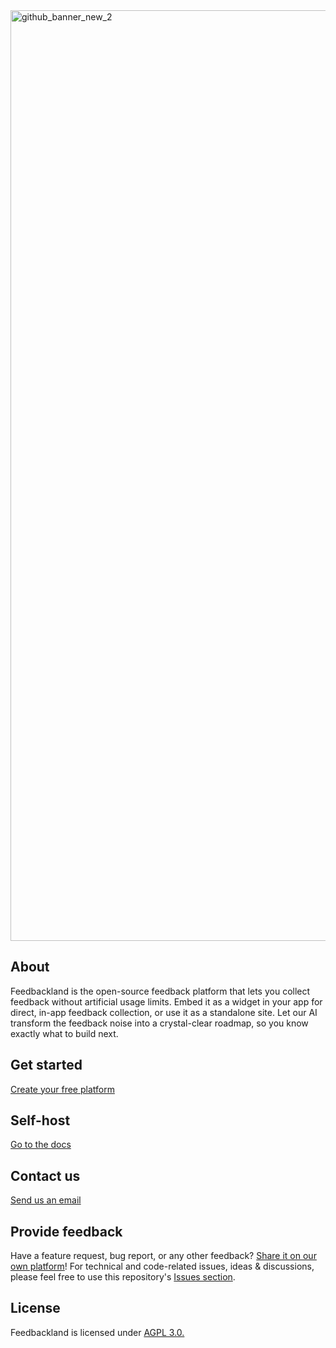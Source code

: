 <img width="2421" height="1489" alt="github_banner_new_2" src="https://github.com/user-attachments/assets/a63f1e9c-da8c-4c43-ae15-837e73f03500" />

## About

Feedbackland is the open-source feedback platform that lets you collect feedback without artificial usage limits. Embed it as a widget in your app for direct, in-app feedback collection, or use it as a standalone site. Let our AI transform the feedback noise into a crystal-clear roadmap, so you know exactly what to build next.

## Get started

[Create your free platform](https://get-started.feedbackland.com)

## Self-host

[Go to the docs](https://github.com/feedbackland/feedbackland/blob/main/SELFHOSTING.md)

## Contact us

[Send us an email](mailto:hello@feedbackland.com)

## Provide feedback

Have a feature request, bug report, or any other feedback? [Share it on our own platform](https://dogfood.feedbackland.com)!
For technical and code-related issues, ideas & discussions, please feel free to use this repository's [Issues section](https://github.com/feedbackland/feedbackland/issues).

## License

Feedbackland is licensed under [AGPL 3.0.](https://github.com/feedbackland/feedbackland?tab=AGPL-3.0-1-ov-file)
